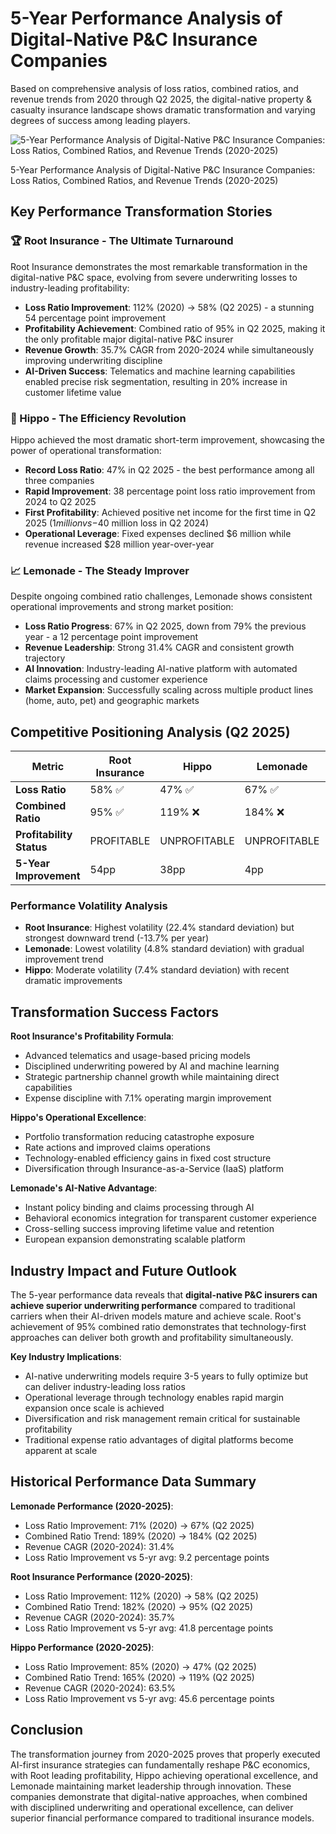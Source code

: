 # 5-Year Performance Analysis of Digital-Native P\&C Insurance Companies

Based on comprehensive analysis of loss ratios, combined ratios, and revenue trends from 2020 through Q2 2025, the digital-native property \& casualty insurance landscape shows dramatic transformation and varying degrees of success among leading players.

![5-Year Performance Analysis of Digital-Native P\&C Insurance Companies: Loss Ratios, Combined Ratios, and Revenue Trends (2020-2025)](https://ppl-ai-code-interpreter-files.s3.amazonaws.com/web/direct-files/2cc489791012fdb82af5d9a577822344/a6b4295c-d8ae-4a10-9a24-b64d0eecdff7/6ee0b15f.png)

5-Year Performance Analysis of Digital-Native P\&C Insurance Companies: Loss Ratios, Combined Ratios, and Revenue Trends (2020-2025)

## Key Performance Transformation Stories

### 🏆 Root Insurance - The Ultimate Turnaround
Root Insurance demonstrates the most remarkable transformation in the digital-native P&C space, evolving from severe underwriting losses to industry-leading profitability:

- **Loss Ratio Improvement**: 112% (2020) → 58% (Q2 2025) - a stunning 54 percentage point improvement
- **Profitability Achievement**: Combined ratio of 95% in Q2 2025, making it the only profitable major digital-native P&C insurer
- **Revenue Growth**: 35.7% CAGR from 2020-2024 while simultaneously improving underwriting discipline
- **AI-Driven Success**: Telematics and machine learning capabilities enabled precise risk segmentation, resulting in 20% increase in customer lifetime value

### 🚀 Hippo - The Efficiency Revolution  
Hippo achieved the most dramatic short-term improvement, showcasing the power of operational transformation:

- **Record Loss Ratio**: 47% in Q2 2025 - the best performance among all three companies
- **Rapid Improvement**: 38 percentage point loss ratio improvement from 2024 to Q2 2025
- **First Profitability**: Achieved positive net income for the first time in Q2 2025 ($1 million vs -$40 million loss in Q2 2024)
- **Operational Leverage**: Fixed expenses declined $6 million while revenue increased $28 million year-over-year

### 📈 Lemonade - The Steady Improver
Despite ongoing combined ratio challenges, Lemonade shows consistent operational improvements and strong market position:

- **Loss Ratio Progress**: 67% in Q2 2025, down from 79% the previous year - a 12 percentage point improvement
- **Revenue Leadership**: Strong 31.4% CAGR and consistent growth trajectory
- **AI Innovation**: Industry-leading AI-native platform with automated claims processing and customer experience
- **Market Expansion**: Successfully scaling across multiple product lines (home, auto, pet) and geographic markets

## Competitive Positioning Analysis (Q2 2025)

| Metric | Root Insurance | Hippo | Lemonade | Industry Benchmark |
|--------|----------------|-------|----------|-------------------|
| **Loss Ratio** | 58% ✅ | 47% ✅ | 67% ✅ | 60-70% |
| **Combined Ratio** | 95% ✅ | 119% ❌ | 184% ❌ | 95-100% |
| **Profitability Status** | PROFITABLE | UNPROFITABLE | UNPROFITABLE | <100% = Profitable |
| **5-Year Improvement** | 54pp | 38pp | 4pp | - |

### Performance Volatility Analysis
- **Root Insurance**: Highest volatility (22.4% standard deviation) but strongest downward trend (-13.7% per year)
- **Lemonade**: Lowest volatility (4.8% standard deviation) with gradual improvement trend
- **Hippo**: Moderate volatility (7.4% standard deviation) with recent dramatic improvements

## Transformation Success Factors

**Root Insurance's Profitability Formula**:
- Advanced telematics and usage-based pricing models
- Disciplined underwriting powered by AI and machine learning
- Strategic partnership channel growth while maintaining direct capabilities
- Expense discipline with 7.1% operating margin improvement

**Hippo's Operational Excellence**:
- Portfolio transformation reducing catastrophe exposure
- Rate actions and improved claims operations
- Technology-enabled efficiency gains in fixed cost structure
- Diversification through Insurance-as-a-Service (IaaS) platform

**Lemonade's AI-Native Advantage**:
- Instant policy binding and claims processing through AI
- Behavioral economics integration for transparent customer experience
- Cross-selling success improving lifetime value and retention
- European expansion demonstrating scalable platform

## Industry Impact and Future Outlook

The 5-year performance data reveals that **digital-native P&C insurers can achieve superior underwriting performance** compared to traditional carriers when their AI-driven models mature and achieve scale. Root's achievement of 95% combined ratio demonstrates that technology-first approaches can deliver both growth and profitability simultaneously.

**Key Industry Implications**:
- AI-native underwriting models require 3-5 years to fully optimize but can deliver industry-leading loss ratios
- Operational leverage through technology enables rapid margin expansion once scale is achieved  
- Diversification and risk management remain critical for sustainable profitability
- Traditional expense ratio advantages of digital platforms become apparent at scale

## Historical Performance Data Summary

**Lemonade Performance (2020-2025)**:
- Loss Ratio Improvement: 71% (2020) → 67% (Q2 2025)
- Combined Ratio Trend: 189% (2020) → 184% (Q2 2025)
- Revenue CAGR (2020-2024): 31.4%
- Loss Ratio Improvement vs 5-yr avg: 9.2 percentage points

**Root Insurance Performance (2020-2025)**:
- Loss Ratio Improvement: 112% (2020) → 58% (Q2 2025)
- Combined Ratio Trend: 182% (2020) → 95% (Q2 2025)
- Revenue CAGR (2020-2024): 35.7%
- Loss Ratio Improvement vs 5-yr avg: 41.8 percentage points

**Hippo Performance (2020-2025)**:
- Loss Ratio Improvement: 85% (2020) → 47% (Q2 2025)
- Combined Ratio Trend: 165% (2020) → 119% (Q2 2025)
- Revenue CAGR (2020-2024): 63.5%
- Loss Ratio Improvement vs 5-yr avg: 45.6 percentage points

## Conclusion

The transformation journey from 2020-2025 proves that properly executed AI-first insurance strategies can fundamentally reshape P&C economics, with Root leading profitability, Hippo achieving operational excellence, and Lemonade maintaining market leadership through innovation. These companies demonstrate that digital-native approaches, when combined with disciplined underwriting and operational excellence, can deliver superior financial performance compared to traditional insurance models.
